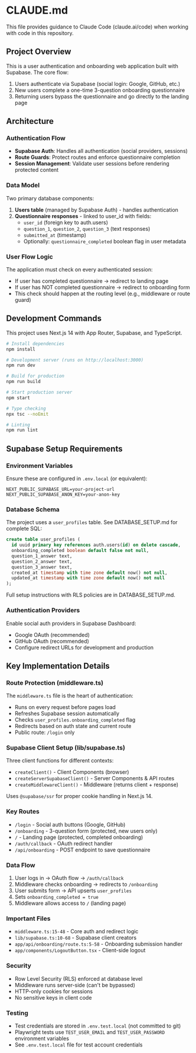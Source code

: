 # CLAUDE.md

This file provides guidance to Claude Code (claude.ai/code) when working with code in this repository.

## Project Overview

This is a user authentication and onboarding web application built with Supabase. The core flow:
1. Users authenticate via Supabase (social login: Google, GitHub, etc.)
2. New users complete a one-time 3-question onboarding questionnaire
3. Returning users bypass the questionnaire and go directly to the landing page

## Architecture

### Authentication Flow
- **Supabase Auth**: Handles all authentication (social providers, sessions)
- **Route Guards**: Protect routes and enforce questionnaire completion
- **Session Management**: Validate user sessions before rendering protected content

### Data Model
Two primary database components:
1. **Users table** (managed by Supabase Auth) - handles authentication
2. **Questionnaire responses** - linked to user_id with fields:
   - `user_id` (foreign key to auth.users)
   - `question_1`, `question_2`, `question_3` (text responses)
   - `submitted_at` (timestamp)
   - Optionally: `questionnaire_completed` boolean flag in user metadata

### User Flow Logic
The application must check on every authenticated session:
- If user has completed questionnaire → redirect to landing page
- If user has NOT completed questionnaire → redirect to onboarding form
- This check should happen at the routing level (e.g., middleware or route guard)

## Development Commands

This project uses Next.js 14 with App Router, Supabase, and TypeScript.

```bash
# Install dependencies
npm install

# Development server (runs on http://localhost:3000)
npm run dev

# Build for production
npm run build

# Start production server
npm start

# Type checking
npx tsc --noEmit

# Linting
npm run lint
```

## Supabase Setup Requirements

### Environment Variables
Ensure these are configured in `.env.local` (or equivalent):
```
NEXT_PUBLIC_SUPABASE_URL=your-project-url
NEXT_PUBLIC_SUPABASE_ANON_KEY=your-anon-key
```

### Database Schema
The project uses a `user_profiles` table. See DATABASE_SETUP.md for complete SQL:
```sql
create table user_profiles (
  id uuid primary key references auth.users(id) on delete cascade,
  onboarding_completed boolean default false not null,
  question_1_answer text,
  question_2_answer text,
  question_3_answer text,
  created_at timestamp with time zone default now() not null,
  updated_at timestamp with time zone default now() not null
);
```

Full setup instructions with RLS policies are in DATABASE_SETUP.md.

### Authentication Providers
Enable social auth providers in Supabase Dashboard:
- Google OAuth (recommended)
- GitHub OAuth (recommended)
- Configure redirect URLs for development and production

## Key Implementation Details

### Route Protection (middleware.ts)
The `middleware.ts` file is the heart of authentication:
- Runs on every request before pages load
- Refreshes Supabase session automatically
- Checks `user_profiles.onboarding_completed` flag
- Redirects based on auth state and current route
- Public route: `/login` only

### Supabase Client Setup (lib/supabase.ts)
Three client functions for different contexts:
- `createClient()` - Client Components (browser)
- `createServerSupabaseClient()` - Server Components & API routes
- `createMiddlewareClient()` - Middleware (returns client + response)

Uses `@supabase/ssr` for proper cookie handling in Next.js 14.

### Key Routes
- `/login` - Social auth buttons (Google, GitHub)
- `/onboarding` - 3-question form (protected, new users only)
- `/` - Landing page (protected, completed onboarding)
- `/auth/callback` - OAuth redirect handler
- `/api/onboarding` - POST endpoint to save questionnaire

### Data Flow
1. User logs in → OAuth flow → `/auth/callback`
2. Middleware checks onboarding → redirects to `/onboarding`
3. User submits form → API upserts `user_profiles`
4. Sets `onboarding_completed = true`
5. Middleware allows access to `/` (landing page)

### Important Files
- `middleware.ts:15-48` - Core auth and redirect logic
- `lib/supabase.ts:10-68` - Supabase client creators
- `app/api/onboarding/route.ts:5-58` - Onboarding submission handler
- `app/components/LogoutButton.tsx` - Client-side logout

### Security
- Row Level Security (RLS) enforced at database level
- Middleware runs server-side (can't be bypassed)
- HTTP-only cookies for sessions
- No sensitive keys in client code

### Testing
- Test credentials are stored in `.env.test.local` (not committed to git)
- Playwright tests use `TEST_USER_EMAIL` and `TEST_USER_PASSWORD` environment variables
- See `.env.test.local` file for test account credentials